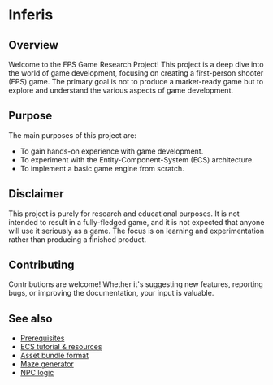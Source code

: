 # Inferis

## Overview
Welcome to the FPS Game Research Project! This project is a deep dive into the world of game development, focusing on creating a first-person shooter (FPS) game. The primary goal is not to produce a market-ready game but to explore and understand the various aspects of game development.

## Purpose
The main purposes of this project are:
- To gain hands-on experience with game development.
- To experiment with the Entity-Component-System (ECS) architecture.
- To implement a basic game engine from scratch.

## Disclaimer
This project is purely for research and educational purposes. It is not intended to result in a fully-fledged game, and it is not expected that anyone will use it seriously as a game. The focus is on learning and experimentation rather than producing a finished product.

## Contributing
Contributions are welcome! Whether it's suggesting new features, reporting bugs, or improving the documentation, your input is valuable.

## See also
- [Prerequisites](doc/prerequisites.md)
- [ECS tutorial & resources](doc/references.md)
- [Asset bundle format](doc/asset_bundle.md)
- [Maze generator](https://github.com/SergeyChelak/cellular_automata)
- [NPC logic](doc/npc.md)
